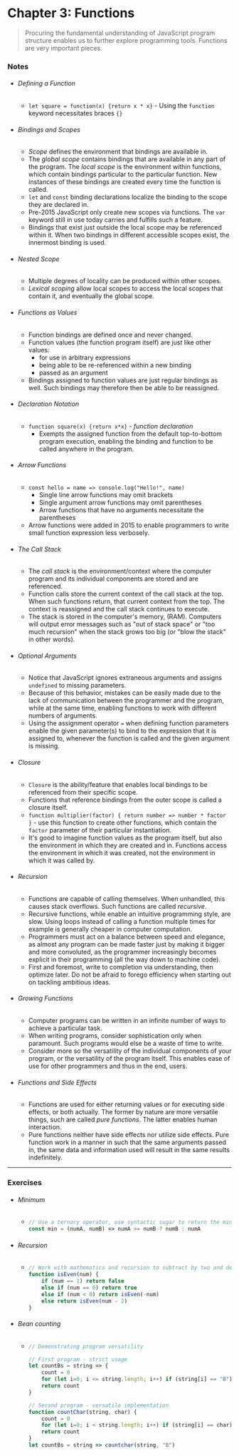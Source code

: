# Chapter 3: Functions
> Procuring the fundamental understanding of JavaScript program structure enables us to further explore programming tools. Functions are very important pieces.

### Notes
- ###### Defining a Function
    - `let square = function(x) {return x * x}` - Using the `function` keyword necessitates braces `{}`
- ###### Bindings and Scopes
    - *Scope* defines the environment that bindings are available in.
    - The *global scope* contains bindings that are available in any part of the program.
     The *local scope* is the environment within functions, which contain bindings particular to the particular function. New instances of these bindings are created every time the function is called.
     - `let` and `const` binding declarations localize the binding to the scope they are declared in.
     - Pre-2015 JavaScript only create new scopes via functions. The `var` keyword still in use today carries and fulfills such a feature.
     - Bindings that exist just outside the local scope may be referenced within it. When two bindings in different accessible scopes exist, the innermost binding is used.
- ###### Nested Scope
    - Multiple degrees of locality can be produced within other scopes.
    - *Lexical scoping* allow local scopes to access the local scopes that contain it, and eventually the global scope.
- ###### Functions as Values
    - Function bindings are defined once and never changed.
    - Function values (the function program itself) are just like other values:
        - for use in arbitrary expressions
        - being able to be re-referenced within a new binding
        - passed as an argument
    - Bindings assigned to function values are just regular bindings as well. Such bindings may therefore then be able to be reassigned.
- ###### Declaration Notation
    - `function square(x) {return x*x}` - *function declaration*
        - Exempts the assigned function from the default top-to-bottom program execution, enabling the binding and function to be called anywhere in the program.
- ###### Arrow Functions
    - `const hello = name => console.log("Hello!", name)`
        - Single line arrow functions may omit brackets
        - Single argument arrow functions may omit parentheses
        - Arrow functions that have no arguments necessitate the parentheses
    - Arrow functions were added in 2015 to enable programmers to write small function expression less verbosely.
- ###### The Call Stack
    - The *call stack* is the environment/context where the computer program and its individual components are stored and are referenced.
    - Function calls store the current context of the call stack at the top. When such functions return, that current context from the top. The context is reassigned and the call stack continues to execute.
    - The stack is stored in the computer's memory, (RAM). Computers will output error messages such as "out of stack space" or "too much recursion" when the stack grows too big (or "blow the stack" in other words).
- ###### Optional Arguments
    - Notice that JavaScript ignores extraneous arguments and assigns `undefined` to missing parameters.
    -  Because of this behavior, mistakes can be easily made due to the lack of communication between the programmer and the program, while at the same time, enabling functions to work with different numbers of arguments.
    - Using the assignment operator `=` when defining function parameters enable the given parameter(s) to bind to the expression that it is assigned to, whenever the function is called and the given argument is missing.
- ###### Closure
    - `Closure` is the ability/feature that enables local bindings to be referenced from their specific scope.
    - Functions that reference bindings from the outer scope is called a closure itself.
    - `function multiplier(factor) { return number => number * factor }` - use this function to create other functions, which contain the `factor` parameter of their particular instantiation.
    - It's good to imagine function values as the program itself, but also the environment in which they are created and in. Functions access the environment in which it was created, not the environment in which it was called by.
- ###### Recursion
    - Functions are capable of calling themselves. When unhandled, this causes stack overflows. Such functions are called *recursive*.
    - Recursive functions, while enable an intuitive programming style, are slow. Using loops instead of calling a function multiple times for example is generally cheaper in computer computation.
    - Programmers must act on a balance between speed and elegance, as almost any program can be made faster just by making it bigger and more convoluted, as the programmer increasingly becomes explicit in their programming (all the way down to machine code).
    - First and foremost, write to completion via understanding, then optimize later. Do not be afraid to forego efficiency when starting out on tackling ambitious ideas.
- ###### Growing Functions
    - Computer programs can be written in an infinite number of ways to achieve a particular task.
    - When writing programs, consider sophistication only when paramount. Such programs would else be a waste of time to write.
    - Consider more so the versatility of the individual components of your program, or the versatility of the program itself. This enables ease of use for other programmers and thus in the end, users.
- ###### Functions and Side Effects
    - Functions are used for either returning values or for executing side effects, or both actually. The former by nature are more versatile things, such are called *pure functions*. The latter enables human interaction.
    - Pure functions neither have side effects nor utilize side effects. Pure function work in a manner in such that the same arguments passed in, the same data and information used will result in the same results indefinitely.


---
### Exercises
- ###### Minimum
    - ```javascript
      // Use a ternary operator, use syntactic sugar to return the minimum argument passed in
      const min = (numA, numB) => numA >= numB ? numB : numA
      ```
- ###### Recursion
    - ```javascript
      // Work with mathematics and recursion to subtract by two and determine whether the number is even or odd
      function isEven(num) {
          if (num == 1) return false
          else if (num == 0) return true
          else if (num < 0) return isEven(-num)
          else return isEven(num - 2)
      }
      ```
- ###### Bean counting
    - ```javascript
      // Demonstrating program versatility

      // First program - strict usage
      let countBs = string => {
          count = 0
          for (let i=0; i <= string.length; i++) if (string[i] == "B") count += 1
          return count
      }

      // Second program - versatile implementation
      function countChar(string, char) {
          count = 0
          for (let i=0; i < string.length; i++) if (string[i] == char) count += 1
          return count
      }
      let countBs = string => countchar(string, "B")
      ```
